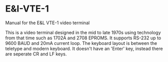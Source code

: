 # E&I-VTE-1
Manual for the E&amp;L VTE-1 video terminal

This is a video terminal designed in the mid to late 1970s using technology from that time such as 1702A and 2708 EPROMS. 
It supports RS-232 up to 9600 BAUD and 20mA current loop. 
The keyboard layout is between the teletype and modern keyboard. It doesn't have an 'Enter' key, instead there are seperate CR and LF keys.
